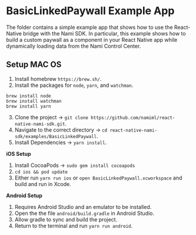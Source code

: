 # BasicLinkedPaywall Example App

The folder contains a simple example app that shows how to use the React-Native bridge with the Nami SDK.  In particular, this example shows how to build a custom paywall as a component in your React Native app while dynamically loading data from the Nami Control Center.

## Setup MAC OS

1. Install homebrew `https://brew.sh/`.
2. Install the packages for `node`, `yarn`, and `watchman`.
```
brew install node
brew install watchman
brew install yarn
```
3. Clone the project -> `git clone https://github.com/namiml/react-native-nami-sdk.git`.
4. Navigate to the correct directory -> `cd react-native-nami-sdk/examples/BasicLinkedPaywall`.
5. Install Dependencies -> `yarn install`.

**iOS Setup**

1. Install CocoaPods -> `sudo gem install cocoapods`
2. `cd ios && pod update`
3. Either run `yarn run ios` or `open BasicLinkedPaywall.xcworkspace` and build and run in Xcode.

**Android Setup**

1. Requires Android Studio and an emulator to be installed.
2. Open the the file `android/build.gradle` in Android Studio.
3. Allow gradle to sync and build the project.
4. Return to the terminal and run `yarn run android`.
